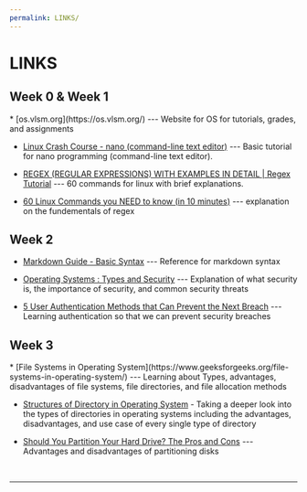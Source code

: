 ```yaml
---
permalink: LINKS/
---
```


# LINKS

<h2>Week 0 & Week 1</h2>
* [os.vlsm.org](https://os.vlsm.org/) ---
Website for OS for tutorials, grades, and assignments

* [Linux Crash Course - nano (command-line text editor)](https://youtu.be/DLeATFgGM-A?si=H9MyI6jU5_xhYu7H) --- 
Basic tutorial for nano programming (command-line text editor).

* [REGEX (REGULAR EXPRESSIONS) WITH EXAMPLES IN DETAIL | Regex Tutorial](https://www.youtube.com/watch?v=9RksQ5YT7FM&ab_channel=CrackConcepts) --- 
60 commands for linux with brief explanations.

* [60 Linux Commands you NEED to know (in 10 minutes)](https://www.youtube.com/watch?v=gd7BXuUQ91w&ab_channel=NetworkChuck) --- 
explanation on the fundementals of regex

<h2>Week 2</h2>

* [Markdown Guide - Basic Syntax](https://www.markdownguide.org/basic-syntax/) --- Reference for markdown syntax

* [Operating Systems : Types and Security](https://pub.towardsai.net/operating-systems-types-and-security-f319bec1078b) --- Explanation of what security is, the importance of security, and common security threats 

* [5 User Authentication Methods that Can Prevent the Next Breach](https://www.idrnd.ai/5-authentication-methods-that-can-prevent-the-next-breach/) --- Learning authentication so that we can prevent security breaches

<h2>Week 3</h2>
* [File Systems in Operating System](https://www.geeksforgeeks.org/file-systems-in-operating-system/) --- Learning about Types, advantages, disadvantages of file systems, file directories, and file allocation methods

* [Structures of Directory in Operating System](https://www.geeksforgeeks.org/structures-of-directory-in-operating-system/) - Taking a deeper look into the types of directories in operating systems including the advantages, disadvantages, and use case of every single type of directory

* [Should You Partition Your Hard Drive? The Pros and Cons](https://www.stellarinfo.com/article/should-you-partition-your-hard-drive-pros-and-cons.php#:~:text=Partitioning%20allows%20you%20to%20organize,partitions%20to%20access%20them%20swiftly.) --- Advantages and disadvantages of partitioning disks 
<br>
<hr>
